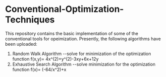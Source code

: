 # Conventional-Optimization-Techniques

This repository contains the basic implementation of some of the conventional tools for opeimization.
Presently, the following algorithms have been uploaded:
1. Random Walk Algorithm              --solve for minimization of the optimization function f(x,y)= 4x^(2)+y^(2)-3xy+6x+12y
2. Exhaustive Search Algorithm        --solve minimization for the optimization function f(x)= (-64/x^2)+x

